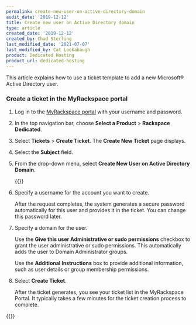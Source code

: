 ```yaml
---
permalink: create-new-user-on-active-directory-domain
audit_date: '2019-12-12'
title: Create new user on Active Directory domain
type: article
created_date: '2019-12-12'
created_by: Chad Sterling
last_modified_date: '2021-07-07'
last_modified_by: Cat Lookabaugh
product: Dedicated Hosting
product_url: dedicated-hosting
--- 
```


This article explains how to use a ticket template to add a new Microsoft&reg;
Active Directory user.

### Create a ticket in the MyRackspace portal

1. Log in to the [MyRackspace portal](https://login.rackspace.com/login) with
   your username and password.

2. In the top navigation bar, choose **Select a Product** > **Rackspace Dedicated**.

3. Select **Tickets** > **Create Ticket**. The **Create New Ticket** page displays.

4. Select the **Subject** field.

5. From the drop-down menu, select **Create New User on Active Directory Domain**.

   {{<image src="newuser1.png" alt="" title="">}}

6. Specify a username for the account you want to create.

   After the request completes, the system generates a secure password automatically for
   this user and provides it in the ticket. You can change this password later.

7. Specify a domain for the user.

   Use the **Give this user Administrative or sudo permissions** checkbox to
   grant the user administrative or sudo permissions. This automatically adds
   the user to Domain Administrator groups.

   Use the **Additional Instructions** box to provide additional information,
   such as user details or group membership permissions.

8. Select **Create Ticket**.

   After the ticket generates, you see your ticket list in the MyRackspace Portal.
   It typically takes a few minutes for the ticket creation process to complete.

  {{<image src="newuser2.png" alt="" title="">}}
